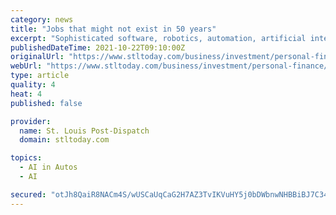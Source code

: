 ```yaml
---
category: news
title: "Jobs that might not exist in 50 years"
excerpt: "Sophisticated software, robotics, automation, artificial intelligence (AI), and changing ... who face unemployment not only from driverless vehicles but because of ridesharing apps like Uber ..."
publishedDateTime: 2021-10-22T09:10:00Z
originalUrl: "https://www.stltoday.com/business/investment/personal-finance/jobs-that-might-not-exist-in-50-years/collection_aa635df9-159f-5efc-9a9d-c16d4e801297.html"
webUrl: "https://www.stltoday.com/business/investment/personal-finance/jobs-that-might-not-exist-in-50-years/collection_aa635df9-159f-5efc-9a9d-c16d4e801297.html"
type: article
quality: 4
heat: 4
published: false

provider:
  name: St. Louis Post-Dispatch
  domain: stltoday.com

topics:
  - AI in Autos
  - AI

secured: "otJh8QaiR8NACm4S/wUSCaUqCaG2H7AZ3TvIKVuHY5j0bDWbnwNHBBiBJ7C34F0h9EaWbJUBP7Ew6Cd2NEmxbgRT2vbizuLp8kJjgHUoRHr3h3UT3cAVO1UAzguczLglROa3TnHSb7i++FCu/VyB/fa6AcTK+9go/m/hph+SClZrFGaz1ty8laV6ktVVGzgzyHldW4s4jVuh20TzXIo1Qt4yLPBqbMpfVsu0KYL0X2LhN5kBAfSVvewBeHVnDj2OmQl4Klfh3h46Ep6EBhEayl5YYBU6V7x/mivHJ+7qH4l24Fce3MF8pYp8ii2CNzk8/9CHblBNqHw+vuhmzNzhx+f43Tw9ovT0AuFG1IxbUbw=;FfmtX2g1dmNXyGt1QjuVCA=="
---
```


